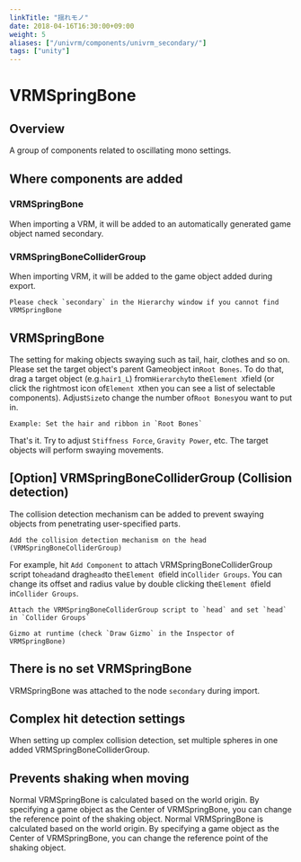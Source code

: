 ```yaml
---
linkTitle: "揺れモノ"
date: 2018-04-16T16:30:00+09:00
weight: 5
aliases: ["/univrm/components/univrm_secondary/"]
tags: ["unity"]
---
```


# VRMSpringBone
## Overview

A group of components related to oscillating mono settings.

## Where components are added
### VRMSpringBone

When importing a VRM, it will be added to an automatically generated game object named secondary.

### VRMSpringBoneColliderGroup

When importing VRM, it will be added to the game object added during export.

```{figure} /_static/images/vrm/vrm_settings.png
Please check `secondary` in the Hierarchy window if you cannot find VRMSpringBone
```

## VRMSpringBone

The setting for making objects swaying such as tail, hair, clothes and so on. Please set the target object's parent Gameobject in``Root Bones``. To do that, drag a target object (e.g.``hair1_L``) from``Hierarchy``to the``Element X``field (or click the rightmost icon of``Element X``then you can see a list of selectable components). Adjust``Size``to change the number of``Root Bones``you want to put in.

```{figure} /_static/images/vrm/VRMSpringBone.png
Example: Set the hair and ribbon in `Root Bones`
```

That's it. Try to adjust `Stiffness Force`, `Gravity Power`, etc. The target objects will perform swaying movements.

## [Option] VRMSpringBoneColliderGroup (Collision detection)

The collision detection mechanism can be added to prevent swaying objects from penetrating user-specified parts.

```{figure} /_static/images/vrm/collider.png
Add the collision detection mechanism on the head (VRMSpringBoneColliderGroup)
```

For example, hit `Add Component` to attach VRMSpringBoneColliderGroup script to``head``and drag``head``to the``Element 0``field in``Collider Groups``. You can change its offset and radius value by double clicking the``Element 0``field in``Collider Groups``.

```{figure} /_static/images/vrm/set_collider.png
Attach the VRMSpringBoneColliderGroup script to `head` and set `head` in `Collider Groups`
```

```{figure} /_static/images/vrm/spring_gizmo.png
Gizmo at runtime (check `Draw Gizmo` in the Inspector of VRMSpringBone)
```

## There is no set VRMSpringBone

VRMSpringBone was attached to the node `secondary` during import.

## Complex hit detection settings

When setting up complex collision detection, set multiple spheres in one added VRMSpringBoneColliderGroup.

## Prevents shaking when moving

Normal VRMSpringBone is calculated based on the world origin. By specifying a game object as the Center of VRMSpringBone, you can change the reference point of the shaking object.
Normal VRMSpringBone is calculated based on the world origin. By specifying a game object as the Center of VRMSpringBone, you can change the reference point of the shaking object.


